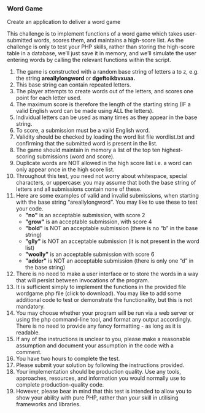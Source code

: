 ### Word Game

Create an application to deliver a word game

This challenge is to implement functions of a word game which takes user-submitted words, scores them, and maintains a high-score list. As the challenge is only to test your PHP skills, rather than storing the high-score table in a database, we’ll just save it in memory, and we’ll simulate the user entering words by calling the relevant functions within the script.

 1. The game is constructed with a random base string of letters a to z, e.g. the string **areallylongword** or
    **dgeftoikbvxuaa.**
 2. This base string can contain repeated letters.
 3. The player attempts to create words out of the letters, and scores one point for each letter used.
 4. The maximum score is therefore the length of the starting string (IF a valid English word can be made using ALL the
    letters).
 5. Individual letters can be used as many times as they appear in the base string.
 6. To score, a submission must be a valid English word.
 7. Validity should be checked by loading the word list file wordlist.txt and confirming that the submitted word is
    present in the list.
 8. The game should maintain in memory a list of the top ten highest-scoring submissions (word and score).
 9. Duplicate words are NOT allowed in the high score list i.e. a word can only appear once in the high score list.
10. Throughout this test, you need not worry about whitespace, special characters, or uppercase: you may assume that
    both the base string of letters and all submissions contain none of these.
11. Here are some examples of valid and invalid submissions, when starting with the base string “areallylongword”. You
    may like to use these to test your code.
    * **"no"** is an acceptable submission, with score 2
    * **"grow"** is an acceptable submission, with score 4
    * **"bold"** is NOT an acceptable submission (there is no “b” in the base string)
    * **"glly"** is NOT an acceptable submission (it is not present in the word list)
    * **"woolly"** is an acceptable submission with score 6
    * **"adder"** is NOT an acceptable submission (there is only one “d” in the base string)
12. There is no need to make a user interface or to store the words in a way that will persist between invocations of
    the program.
13. It is sufficient simply to implement the functions in the provided file wordgame.php file (click to download).
    You may like to add some additional code to test or demonstrate the functionality, but this is not mandatory.
14. You may choose whether your program will be run via a web server or using the php command-line tool, and format any
    output accordingly. There is no need to provide any fancy formatting - as long as it is readable.
15. If any of the instructions is unclear to you, please make a reasonable assumption and document your assumption in
    the code with a comment.
16. You have two hours to complete the test.
17. Please submit your solution by following the instructions provided.
18. Your implementation should be production quality. Use any tools, approaches, resources, and information you would
    normally use to complete production-quality code.
19. However, please bear in mind that this test is intended to allow you to show your ability with pure PHP, rather
    than your skill in utilising frameworks and libraries.